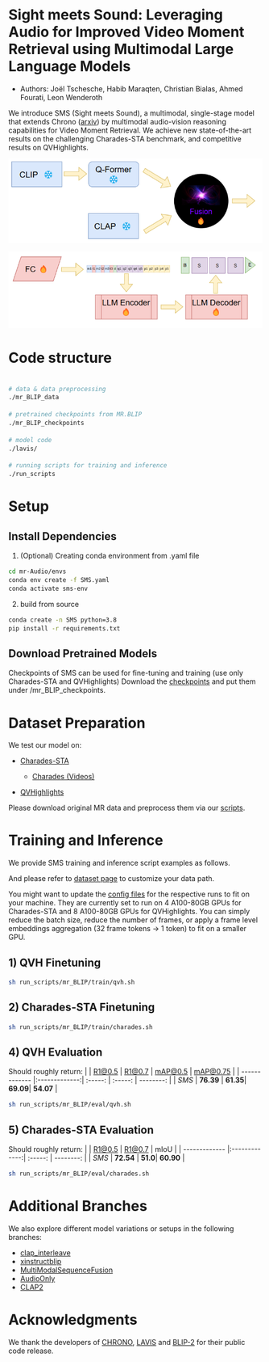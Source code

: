 # Sight meets Sound: Leveraging Audio for Improved Video Moment Retrieval using Multimodal Large Language Models

* Authors: Joël Tschesche, Habib Maraqten, Christian Bialas, Ahmed Fourati, Leon Wenderoth 


We introduce SMS (Sight meets Sound), a multimodal, single-stage model that extends Chrono ([arxiv](http://arxiv.org/abs/2406.18113)) by multimodal audio-vision reasoning capabilities for Video Moment Retrieval. 
We achieve new state-of-the-art results on the challenging Charades-STA benchmark, and competitive results on QVHighlights.

<p align="center">
  <img src="assets/teaser_2.webp" alt="teaser image" width="600"/>
</p>

<p align="center">
  <img src="assets/model_2.webp" alt="architecture image" width="600"/>
</p>

# Code structure

```bash

# data & data preprocessing
./mr_BLIP_data

# pretrained checkpoints from MR.BLIP
./mr_BLIP_checkpoints

# model code
./lavis/

# running scripts for training and inference
./run_scripts

```

# Setup

## Install Dependencies

1. (Optional) Creating conda environment from .yaml file

```bash
cd mr-Audio/envs
conda env create -f SMS.yaml
conda activate sms-env

```

2. build from source

```bash
conda create -n SMS python=3.8
pip install -r requirements.txt
```

## Download Pretrained Models
Checkpoints of SMS can be used for fine-tuning and training (use only Charades-STA and QVHighlights)
Download the [checkpoints](https://drive.google.com/drive/folders/1a5EBsih0avDvm5nAKp_UwTMXnV5CMBOS?usp=sharing) and put them under /mr_BLIP_checkpoints.

# Dataset Preparation

We test our model on:

* [Charades-STA](https://github.com/jiyanggao/TALL)
  * [Charades (Videos)](https://prior.allenai.org/projects/charades)

* [QVHighlights](https://github.com/jayleicn/moment_detr)

Please download original MR data and preprocess them via our [scripts](mr_BLIP_data/data_preprocess.ipynb).

# Training and Inference

We provide SMS training and inference script examples as follows.

And please refer to [dataset page](lavis/configs/datasets/) to customize your data path.

You might want to update the [config files](lavis/projects/mr_BLIP/train/) for the respective runs to fit on your machine. They are currently set to run on 4 A100-80GB GPUs for Charades-STA and 8 A100-80GB GPUs for QVHighlights. You can simply reduce the batch size, reduce the number of frames, or apply a frame level embeddings aggregation (32 frame tokens -> 1 token) to fit on a smaller GPU.

## 1) QVH Finetuning

```bash
sh run_scripts/mr_BLIP/train/qvh.sh
```

## 2) Charades-STA Finetuning

```bash
sh run_scripts/mr_BLIP/train/charades.sh
```


## 4) QVH Evaluation

Should roughly return:
|               | R1@0.5        | R1@0.7    | mAP@0.5  | mAP@0.75  |
| ------------- |:-------------:| :-----:   | :-----:  | --------: |
| *SMS*    | **76.39**     | **61.35**| **69.09**| **54.07** |

```bash
sh run_scripts/mr_BLIP/eval/qvh.sh
```

## 5) Charades-STA Evaluation

Should roughly return:
|               | R1@0.5        | R1@0.7   | mIoU      |
| ------------- |:-------------:| :-----:  | --------: |
| *SMS*         | **72.54**     | **51.0**| **60.90**  |

```bash
sh run_scripts/mr_BLIP/eval/charades.sh
```

# Additional Branches

We also explore different model variations or setups in the following branches:

- [clap_interleave](https://github.com/globc/mr-Audio/tree/clap_interleave)
- [xinstructblip](https://github.com/globc/mr-Audio/tree/xinstructblip)
- [MultiModalSequenceFusion](https://github.com/globc/mr-Audio/tree/MultiModalSequenceFusion)
- [AudioOnly](https://github.com/globc/mr-Audio/tree/AudioOnly)
- [CLAP2](https://github.com/globc/mr-Audio/tree/CLAP2)


# Acknowledgments

We thank the developers of [CHRONO](https://github.com/sudo-Boris/mr-Blip), [LAVIS](https://github.com/salesforce/LAVIS) and [BLIP-2](https://github.com/salesforce/LAVIS/tree/main/projects/blip2) for their public code release.




